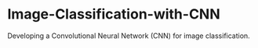 # Image-Classification-with-CNN
Developing a Convolutional Neural Network (CNN) for image classification.
